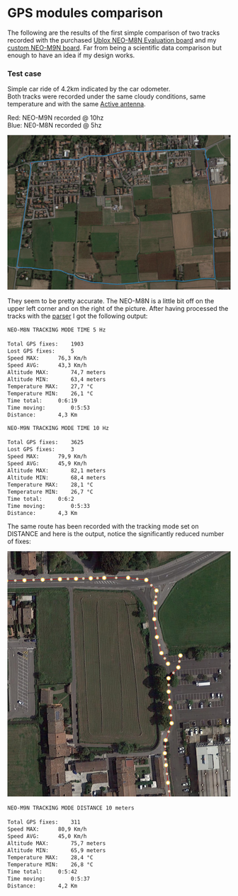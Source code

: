 # GPS modules comparison

The following are the results of the first simple comparison of two tracks recorded with the purchased [Ublox NEO-M8N Evaluation board](https://www.gnss.store/gnss-gps-modules/44-ublox-neo-m8n-gps-gnss-receiver-board-with-sma-for-uav-robots.html) and my [custom NEO-M9N board](https://github.com/Gbertaz/GloBoSaT/blob/master/images/neo-m9n.jpg). Far from being a scientific data comparison but enough to have an idea if my design works.

### Test case
Simple car ride of 4.2km indicated by the car odometer.\
Both tracks were recorded under the same cloudy conditions, same temperature and with the same [Active antenna](https://www.gnss.store/rf-gps-antennas/25-high-performance-active-gps-antenna.html).

Red:  NEO-M9N recorded @ 10hz\
Blue: NE0-M8N recorded @ 5hz

![Gps modules comparison](https://github.com/Gbertaz/GloBoSaT/blob/master/images/test1.png)

 They seem to be pretty accurate. The NEO-M8N is a little bit off on the upper left corner and on the right of the picture. After having processed the tracks with the [parser](https://github.com/Gbertaz/GlobosatTrackParser) I got the following output:
 
```
NEO-M8N TRACKING MODE TIME 5 Hz

Total GPS fixes:	1903
Lost GPS fixes:		5
Speed MAX:		76,3 Km/h
Speed AVG:		43,3 Km/h
Altitude MAX:		74,7 meters
Altitude MIN:		63,4 meters
Temperature MAX:	27,7 °C
Temperature MIN:	26,1 °C
Time total:		0:6:19
Time moving:		0:5:53
Distance:		4,3 Km
```
 
```
NEO-M9N TRACKING MODE TIME 10 Hz

Total GPS fixes:	3625
Lost GPS fixes:		3
Speed MAX:		79,9 Km/h
Speed AVG:		45,9 Km/h
Altitude MAX:		82,1 meters
Altitude MIN:		68,4 meters
Temperature MAX:	28,1 °C
Temperature MIN:	26,7 °C
Time total:		0:6:2
Time moving:		0:5:33
Distance:		4,3 Km
```
 
 The same route has been recorded with the tracking mode set on DISTANCE and here is the output, notice the significantly reduced number of fixes:
 
![Tracking mode distance](https://github.com/Gbertaz/GloBoSaT/blob/master/images/detail10m.png)

```
NEO-M9N TRACKING MODE DISTANCE 10 meters

Total GPS fixes:	311
Speed MAX:		80,9 Km/h
Speed AVG:		45,0 Km/h
Altitude MAX:		75,7 meters
Altitude MIN:		65,9 meters
Temperature MAX:	28,4 °C
Temperature MIN:	26,8 °C
Time total:		0:5:42
Time moving:		0:5:37
Distance:		4,2 Km
```